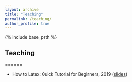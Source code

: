```yaml
---
layout: archive
title: "Teaching"
permalink: /teaching/
author_profile: true
---
```


{% include base_path %}

## Teaching

======
* How to Latex: Quick Tutorial for Beginners, 2019 ([slides](../../teaching/How_to_LaTeX_noAffiliation.pdf))
